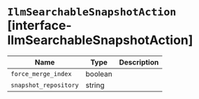 # `IlmSearchableSnapshotAction` [interface-IlmSearchableSnapshotAction]

| Name | Type | Description |
| - | - | - |
| `force_merge_index` | boolean | &nbsp; |
| `snapshot_repository` | string | &nbsp; |
